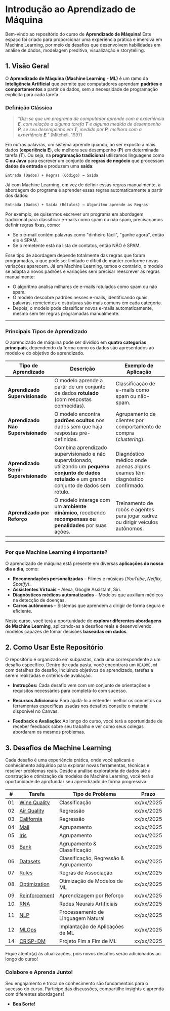 # Introdução ao Aprendizado de Máquina

Bem-vindo ao repositório do curso de **Aprendizado de Máquina**! Este espaço foi criado para proporcionar uma experiência prática e imersiva em Machine Learning, por meio de desafios que desenvolvem habilidades em análise de dados, modelagem preditiva, visualização e storytelling.

## 1. Visão Geral

O **Aprendizado de Máquina (Machine Learning - ML)** é um ramo da **Inteligência Artificial** que permite que computadores aprendam **padrões e comportamentos** a partir de dados, sem a necessidade de programação explícita para cada tarefa.  

### Definição Clássica  

> *"Diz-se que um programa de computador aprende com a experiência **E**, com relação a alguma tarefa **T** e alguma medida de desempenho **P**, se seu desempenho em **T**, medido por **P**, melhora com a experiência **E**."* (Mitchell, 1997)  

Em outras palavras, um sistema aprende quando, ao ser exposto a mais dados (**experiência E**), ele melhora seu desempenho (**P**) em determinada tarefa (**T**). Ou seja, na **programação tradicional** utilizamos linguagens como **C ou Java** para escrever um conjunto de **regras de negócio** que processam **dados de entrada** e produzem uma **saída**:

```text
Entrada (Dados) + Regras (Código) → Saída
```

Já com Machine Learning, em vez de definir essas regras manualmente, a abordagem do programa é aprender essas regras automaticamente a partir dos dados:

```text
Entrada (Dados) + Saída (Rótulos) → Algoritmo aprende as Regras
```

Por exemplo, se quisermos escrever um programa em abordagem tradicional para classificar e-mails como spam ou não spam, precisaríamos definir regras fixas, como:

- Se o e-mail contém palavras como "dinheiro fácil", "ganhe agora", então ele é SPAM.
- Se o remetente está na lista de contatos, então NÃO é SPAM.

Esse tipo de abordagem depende totalmente das regras que foram programadas, o que pode ser limitado e difícil de manter conforme novas variações aparecem. Já em Machine Learning, temos o contrário, o modelo se adapta a novos padrões e variações sem precisar reescrever as regras manualmente: 

- O algoritmo analisa milhares de e-mails rotulados como spam ou não spam.
- O modelo descobre padrões nesses e-mails, identificando quais palavras, remetentes e estruturas são mais comuns em cada categoria.
- Depois, o modelo pode classificar novos e-mails automaticamente, mesmo sem ter regras programadas manualmente.

---

### Principais Tipos de Aprendizado  

O aprendizado de máquina pode ser dividido em **quatro categorias principais**, dependendo da forma como os dados são apresentados ao modelo e do objetivo do aprendizado.  

| **Tipo de Aprendizado**        | **Descrição** | **Exemplo de Aplicação** |
|--------------------------------|--------------|--------------------------|
| **Aprendizado Supervisionado**  | O modelo aprende a partir de um conjunto de dados **rotulado** (com respostas conhecidas). | Classificação de e-mails como spam ou não-spam. |
| **Aprendizado Não Supervisionado** | O modelo encontra **padrões ocultos** nos dados sem que haja respostas pré-definidas. | Agrupamento de clientes por comportamento de compra (*clustering*). |
| **Aprendizado Semi-Supervisionado** | Combina aprendizado supervisionado e não supervisionado, utilizando um **pequeno conjunto de dados rotulado** e um grande conjunto de dados sem rótulo. | Diagnóstico médico onde apenas alguns exames têm diagnóstico confirmado. |
| **Aprendizado por Reforço** | O modelo interage com um **ambiente dinâmico**, recebendo **recompensas ou penalidades** por suas ações. | Treinamento de robôs e agentes para jogar xadrez ou dirigir veículos autônomos. |

---

### Por que Machine Learning é importante?  

O aprendizado de máquina está presente em diversas **aplicações do nosso dia a dia**, como:  

- **Recomendações personalizadas** – Filmes e músicas (*YouTube*, *Netflix, Spotify*).  
- **Assistentes Virtuais** – Alexa, Google Assistant, Siri.  
- **Diagnósticos médicos automatizados** – Modelos que auxiliam médicos na detecção de doenças.  
- **Carros autônomos** – Sistemas que aprendem a dirigir de forma segura e eficiente.  

Neste curso, você terá a oportunidade de **explorar diferentes abordagens de Machine Learning**, aplicando-as a desafios reais e desenvolvendo modelos capazes de tomar decisões **baseadas em dados**. 

## 2. Como Usar Este Repositório

O repositório é organizado em subpastas, cada uma correspondente a um desafio específico. Dentro de cada pasta, você encontrará um `README.md` com detalhes do desafio, incluindo objetivos de aprendizado, tarefas a serem realizadas e critérios de avaliação.

- **Instruções:** Cada desafio vem com um conjunto de orientações e requisitos necessários para completá-lo com sucesso.

- **Recursos Adicionais:** Para ajudá-lo a entender melhor os conceitos ou ferramentas específicas usadas nos desafios consulte o material disponível no Canvas. 

- **Feedback e Avaliação:** Ao longo do curso, você terá a oportunidade de receber feedback sobre seu trabalho e ver como seus colegas abordaram os mesmos problemas.

## 3. Desafios de Machine Learning

Cada desafio é uma experiência prática, onde você aplicará o conhecimento adquirido para explorar novas ferramentas, técnicas e resolver problemas reais. Desde a análise exploratória de dados até a construção e otimização de modelos de Machine Learning, você terá a oportunidade de aprofundar seu aprendizado de forma progressiva.

| #  |Tarefa                            | Tipo de Problema                       | Prazo      |
|----|----------------------------------|----------------------------------------|------------|
| 01 | [Wine Quality](./winequality/)   | Classificação                          | xx/xx/2025 |
| 02 | [Air Quality](./airquality/)     | Regressão                              | xx/xx/2025 |
| 03 | [California](./california/)      | Regressão                              | xx/xx/2025 |
| 04 | [Mall](./mall/)                  | Agrupamento                            | xx/xx/2025 |
| 05 | [Iris](./iris/)                  | Agrupamento                            | xx/xx/2025 |
| 05 | [Bank](./bank/)                  | Agrupamento & Classificação            | xx/xx/2025 |
| 06 | [Datasets](./datasets/)          | Classificação, Regressão & Agrupamento | xx/xx/2025 |
| 07 | [Rules](./rules/)                | Regras de Associação                   | xx/xx/2025 |
| 08 | [Optimization](./optimization/)  | Otimização de Modelos de ML            | xx/xx/2025 |
| 09 | [Reinforcement](./reinforcement/)| Aprendizagem por Reforço               | xx/xx/2025 |
| 10 | [RNA](./rna/)                    | Redes Neurais Artificiais              | xx/xx/2025 |
| 11 | [NLP](./nlp/)                    | Processamento de Linguagem Natural     | xx/xx/2025 |
| 12 | [MLOps](./mlops/)                | Implantação de Aplicações de ML        | xx/xx/2025 |
| 14 | [CRISP-DM](./crisp/)             | Projeto Fim a Fim de ML                | xx/xx/2025 |

<!--
| 02 | [Wine Quality - Tarefa de Regressão](./airquality/) | 28/02/2025 |

Submeta aqui todos os notebooks em formato .ipynb contendo a resolução das atividades que você realizou individualmente durante nossas aulas práticas. 
•	Air Quality Dataset:
https://github.com/klaytoncastro/idp-machinelearning/tree/main/airqualityLinks to an external site.
•	Bank Dataset:
https://github.com/klaytoncastro/idp-machinelearning/tree/main/bankLinks to an external site.
•	California Dataset:
https://github.com/klaytoncastro/idp-machinelearning/tree/main/californiaLinks to an external site.
•	Mall Customers Dataset:
https://github.com/klaytoncastro/idp-machinelearning/tree/main/clusteringLinks to an external site.
•	Iris Dataset:
https://github.com/klaytoncastro/idp-machinelearning/tree/main/irisLinks to an external site.
•	Sentiment Analysis
https://github.com/klaytoncastro/idp-machinelearning/tree/main/nlpLinks to an external site.
Instruções:
1.	Nomeie seu arquivo como nome_atividade_nome_aluno.ipynb.
Exemplo: airquality_joao_silva.ipynb.
2.	Certifique-se de que o notebook está funcionando corretamente antes de enviar.
3.	Submeta o arquivo até a data limite indicada.
O representante de cada grupo indicado nas atividades abaixo deve submeter o notebook .ipynb contendo a solução desenvolvida durante as aulas práticas. Certifique-se de que está funcionando corretamente antes de enviar e, registre os nomes dos integrantes do grupo na primeira célula do notebook.
Atividades:
•	Reinforcement LearningLinks to an external site.
•	RNA (Redes Neurais Artificiais)Links to an external site.
•	Rules (Regras de Associação)Links to an external site.
Instruções: Nomeie o arquivo como grupoX_tarefa.ipynb, onde X é o número do grupo (exemplo: grupo1_reinforcement.ipynb).
-->

Fique atento(a) às atualizações, pois novos desafios serão adicionados ao longo do curso!

### Colabore e Aprenda Junto!

Seu engajamento e troca de conhecimento são fundamentais para o sucesso do curso. Participe das discussões, compartilhe insights e aprenda com diferentes abordagens!

- **Boa Sorte!**